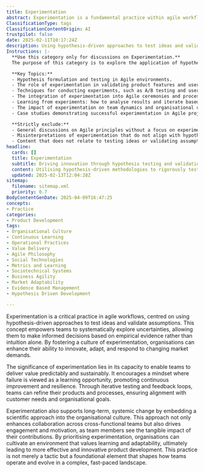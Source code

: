 ```yaml
---
title: Experimentation
abstract: Experimentation is a fundamental practice within agile workflows that utilises hypothesis-driven methods to test ideas and validate assumptions. Originating from the need to systematically address uncertainties, this approach enables teams to make informed decisions based on empirical evidence rather than relying solely on intuition. The importance of experimentation is underscored by its ability to facilitate predictable and sustainable value delivery, fostering a culture where failure is perceived as a learning opportunity that drives continuous improvement and resilience. Through iterative testing and feedback loops, teams can refine their products and processes, ensuring they align with customer needs and organisational objectives. Furthermore, experimentation promotes long-term systemic change by integrating a scientific mindset into the organisational culture, enhancing collaboration among cross-functional teams and boosting engagement as team members witness the direct impact of their efforts. By prioritising experimentation, organisations can create an environment that values learning and adaptability, which is essential for effective and innovative product development in today's complex and rapidly changing landscape. This practice serves not just as a tactic but as a foundational element that influences how teams operate and evolve.
ClassificationType: tags
ClassificationContentOrigin: AI
trustpilot: false
date: 2025-02-11T10:17:24Z
description: Using hypothesis-driven approaches to test ideas and validate assumptions in agile workflows.
Instructions: |-
  **Use this category only for discussions on Experimentation.**  
  The purpose of this category is to explore the application of hypothesis-driven approaches within Agile workflows, focusing on how experimentation can validate assumptions and drive continuous improvement. This includes the systematic testing of ideas to enhance decision-making and foster innovation in Agile practices.

  **Key Topics:**
  - Hypothesis formulation and testing in Agile environments.
  - The role of experimentation in validating product features and user feedback.
  - Techniques for conducting experiments, such as A/B testing and user testing.
  - The integration of experimentation into Agile ceremonies and processes.
  - Learning from experiments: how to analyse results and iterate based on findings.
  - The impact of experimentation on team dynamics and organisational culture.
  - Case studies demonstrating successful experimentation in Agile projects.

  **Strictly exclude:**
  - General discussions on Agile principles without a focus on experimentation.
  - Misinterpretations of experimentation that do not align with hypothesis-driven methodologies.
  - Content that does not relate to testing ideas or validating assumptions within Agile workflows.
headline:
  cards: []
  title: Experimentation
  subtitle: Driving innovation through hypothesis testing and validation to enhance workflows and decision-making.
  content: Utilising hypothesis-driven methodologies to rigorously test concepts and validate assumptions enhances decision-making and workflow efficiency. Posts should explore techniques for experimentation, metrics for success, iterative learning, and the integration of feedback loops within complex systems to foster continuous improvement and innovation.
  updated: 2025-02-13T12:04:28Z
sitemap:
  filename: sitemap.xml
  priority: 0.7
BodyContentGenDate: 2025-04-09T16:47:25
concepts:
- Practice
categories:
- Product Development
tags:
- Organisational Culture
- Continuous Learning
- Operational Practices
- Value Delivery
- Agile Philosophy
- Social Technologies
- Metrics and Learning
- Sociotechnical Systems
- Business Agility
- Market Adaptability
- Evidence Based Management
- Hypothesis Driven Development

---
```

Experimentation is a critical practice in agile workflows, centred on using hypothesis-driven approaches to test ideas and validate assumptions. This concept empowers teams to systematically explore uncertainties, allowing them to make informed decisions based on empirical evidence rather than intuition alone. By fostering a culture of experimentation, organisations can enhance their ability to innovate, adapt, and respond to changing market demands.

The significance of experimentation lies in its capacity to enable teams to deliver value predictably and sustainably. It encourages a mindset where failure is viewed as a learning opportunity, promoting continuous improvement and resilience. Through iterative testing and feedback loops, teams can refine their products and processes, ensuring alignment with customer needs and organisational goals.

Experimentation also supports long-term, systemic change by embedding a scientific approach into the organisational culture. This approach not only enhances collaboration across cross-functional teams but also drives engagement and motivation, as team members see the tangible impact of their contributions. By prioritising experimentation, organisations can cultivate an environment that values learning and adaptability, ultimately leading to more effective and innovative product development. This practice is not merely a tactic but a foundational element that shapes how teams operate and evolve in a complex, fast-paced landscape.

